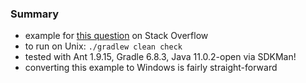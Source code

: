 
### Summary 

* example for [this question](https://stackoverflow.com/questions/74378859) on Stack Overflow
* to run on Unix: `./gradlew clean check`
* tested with Ant 1.9.15, Gradle 6.8.3, Java 11.0.2-open via SDKMan! 
* converting this example to Windows is fairly straight-forward
